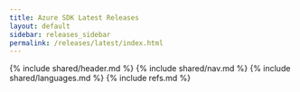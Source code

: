 ```yaml
---
title: Azure SDK Latest Releases
layout: default
sidebar: releases_sidebar
permalink: /releases/latest/index.html
---
```

{% include shared/header.md %}
{% include shared/nav.md %}
{% include shared/languages.md %}
{% include refs.md %}